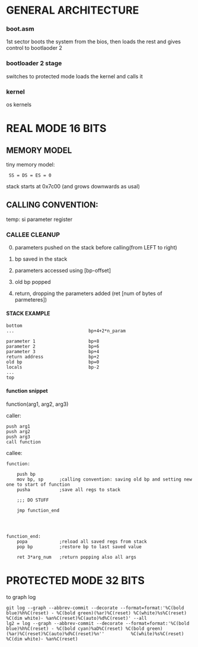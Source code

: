 # GENERAL ARCHITECTURE

### boot.asm
1st sector
boots the system from the bios, then loads the rest and gives control to bootlaoder 2
### bootloader 2 stage
switches to protected mode
loads the kernel and calls it

### kernel
os kernels


# REAL MODE 16 BITS

## MEMORY MODEL

tiny memory model:

     SS = DS = ES = 0

stack starts at 0x7c00 (and grows downwards as usal)


## CALLING CONVENTION: 

temp: si parameter register


### CALLEE CLEANUP

0. parameters pushed on the stack before calling(from LEFT to right) 

1. bp saved in the stack

2. parameters accessed using [bp-offset]

3. old bp popped

4. return, dropping the parameters added (ret [num of bytes of parmeteres])

#### STACK EXAMPLE

    bottom
    ...                            bp+4+2*n_param

    parameter 1                    bp+8
    parameter 2                    bp+6
    parameter 3                    bp+4
    return address                 bp+2
    old bp                         bp=0
    locals                         bp-2
    ...
    top


#### function snippet

function(arg1, arg2, arg3)

caller:

    push arg1
    push arg2
    push arg3
    call function


callee:

    function:

        push bp
        mov bp, sp      ;calling convention: saving old bp and setting new one to start of function
        pusha           ;save all regs to stack

        ;;; DO STUFF

        jmp function_end
   



    function_end:
        popa            ;reload all saved regs from stack
        pop bp          ;restore bp to last saved value

        ret 3*arg_num   ;return popping also all args





# PROTECTED MODE 32 BITS

to graph log

```
git log --graph --abbrev-commit --decorate --format=format:'%C(bold blue)%h%C(reset) - %C(bold green)(%ar)%C(reset) %C(white)%s%C(reset) %C(dim white)- %an%C(reset)%C(auto)%d%C(reset)' --all
lg2 = log --graph --abbrev-commit --decorate --format=format:'%C(bold blue)%h%C(reset) - %C(bold cyan)%aD%C(reset) %C(bold green)(%ar)%C(reset)%C(auto)%d%C(reset)%n''          %C(white)%s%C(reset) %C(dim white)- %an%C(reset)
```




